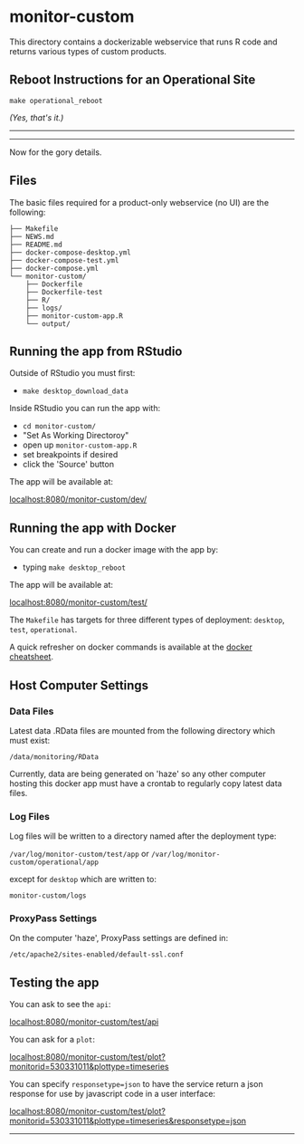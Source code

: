 # monitor-custom #

This directory contains a dockerizable webservice that runs R
code and returns various types of custom products.

## Reboot Instructions for an Operational Site

```make operational_reboot```

*(Yes, that's it.)*

***
***

Now for the gory details.

## Files ##

The basic files required for a product-only webservice (no UI) are the following:

```
├── Makefile
├── NEWS.md
├── README.md
├── docker-compose-desktop.yml
├── docker-compose-test.yml
├── docker-compose.yml
└── monitor-custom/
    ├── Dockerfile
    ├── Dockerfile-test
    ├── R/
    ├── logs/
    ├── monitor-custom-app.R
    └── output/
```

## Running the app from RStudio ##

Outside of RStudio you must first:

 * `make desktop_download_data`

Inside RStudio you can run the app with:

 * `cd monitor-custom/`
 * "Set As Working Directoroy"
 * open up `monitor-custom-app.R`
 * set breakpoints if desired
 * click the 'Source' button

The app will be available at:

[localhost:8080/monitor-custom/dev/](localhost:8080/monitor-custom/dev/)

## Running the app with Docker ##

You can create and run a docker image with the app by:

 * typing `make desktop_reboot`
 
The app will be available at:

[localhost:8080/monitor-custom/test/](localhost:8080/monitor-custom/test/)
 
The `Makefile` has targets for three different types of deployment: `desktop`, `test`, `operational`.

A quick refresher on docker commands is available at the [docker cheatsheet](https://github.com/wsargent/docker-cheat-sheet).

## Host Computer Settings ##

### Data Files ###

Latest data .RData files are mounted from the following directory which must exist:

`/data/monitoring/RData`

Currently, data are being generated on 'haze' so any other computer hosting this
docker app must have a crontab to regularly copy latest data files.

### Log Files ###

Log files will be written to a directory named after the deployment type:

`/var/log/monitor-custom/test/app` or `/var/log/monitor-custom/operational/app`

except for `desktop` which are written to:

`monitor-custom/logs`

### ProxyPass Settings ###

On the computer 'haze', ProxyPass settings are defined in:

`/etc/apache2/sites-enabled/default-ssl.conf`

## Testing the app ##

You can ask to see the `api`:

[localhost:8080/monitor-custom/test/api](localhost:8080/monitor-custom/test/api)

You can ask for a `plot`:

[localhost:8080/monitor-custom/test/plot?monitorid=530331011&plottype=timeseries](localhost:8080/monitor-custom/test/plot?monitorid=530331011&plottype=timeseries)

You can specify `responsetype=json` to have the service return a json response for use by javascript code in a user interface:

[localhost:8080/monitor-custom/test/plot?monitorid=530331011&plottype=timeseries&responsetype=json](localhost:8080/monitor-custom/test/plot?monitorid=530331011&plottype=timeseries&responsetype=json)

***
